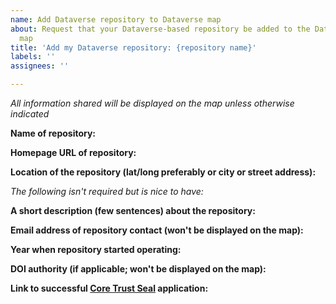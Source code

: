 ```yaml
---
name: Add Dataverse repository to Dataverse map
about: Request that your Dataverse-based repository be added to the Dataverse world
  map
title: 'Add my Dataverse repository: {repository name}'
labels: ''
assignees: ''

---
```


*All information shared will be displayed on the map unless otherwise indicated*

**Name of repository:**


**Homepage URL of repository:**


**Location of the repository (lat/long preferably or city or street address):**



*The following isn't required but is nice to have:*

**A short description (few sentences) about the repository:**


**Email address of repository contact (won't be displayed on the map):**


**Year when repository started operating:**


**DOI authority (if applicable; won't be displayed on the map):**


**Link to successful [Core Trust Seal](https://www.coretrustseal.org) application:**
